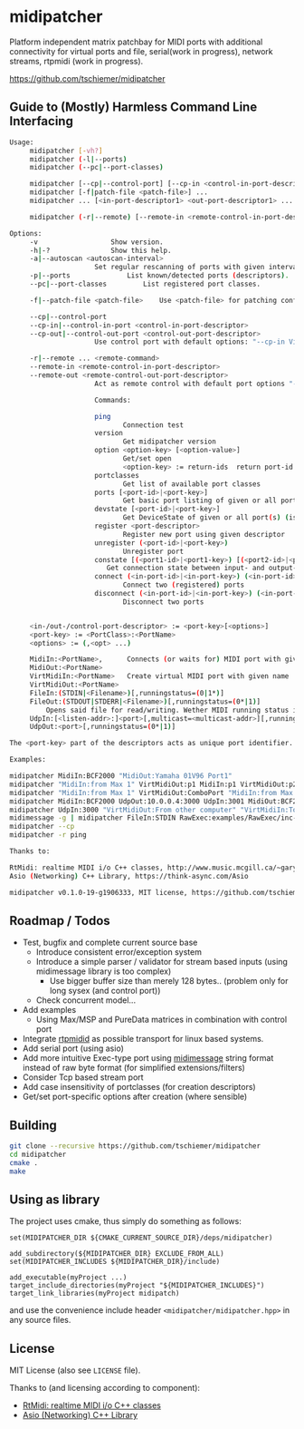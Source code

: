 # midipatcher
Platform independent matrix patchbay for MIDI ports with additional connectivity for virtual ports and file, serial(work in progress), network streams, rtpmidi (work in progress).

https://github.com/tschiemer/midipatcher

## Guide to (Mostly) Harmless Command Line Interfacing

```bash
Usage:
	 midipatcher [-vh?]
	 midipatcher (-l|--ports)
	 midipatcher (--pc|--port-classes)

	 midipatcher [--cp|--control-port] [--cp-in <control-in-port-descriptor>] [--cp-out <control-out-port-descriptor>] ...
	 midipatcher [-f|patch-file <patch-file>] ...
	 midipatcher ... [<in-port-descriptor1> <out-port-descriptor1> ... ]

	 midipatcher (-r|--remote) [--remote-in <remote-control-in-port-descriptor>] [--remote-out <remote-control-out-port-descriptor>] <remote-command...>

Options:
	 -v 				 Show version.
	 -h|-? 				 Show this help.
	 -a|--autoscan <autoscan-interval>
					 Set regular rescanning of ports with given interval in millisec (default 1000; 0 = off).
	 -p|--ports 			 List known/detected ports (descriptors).
	 --pc|--port-classes 		 List registered port classes.

	 -f|--patch-file <patch-file> 	 Use <patch-file> for patching configuration

	 --cp|--control-port
	 --cp-in|--control-in-port <control-in-port-descriptor>
	 --cp-out|--control-out-port <control-out-port-descriptor>
					 Use control port with default options: "--cp-in VirtMidiIn:MidiPatcher-Control --cp-out VirtMidiOut:MidiPatcher-Control".

	 -r|--remote ... <remote-command>
	 --remote-in <remote-control-in-port-descriptor>
	 --remote-out <remote-control-out-port-descriptor>
					 Act as remote control with default port options "--remote-in MidiOut:MidiPatcher-Control --remote-out MidiIn:MidiPatcher-Control".

					 Commands:

					 ping
					 		Connection test
					 version
					 		Get midipatcher version
					 option <option-key> [<option-value>]
					 		Get/set open
							<option-key> := return-ids 	return port-id instead of port-key
					 portclasses
					 		Get list of available port classes
					 ports [<port-id>|<port-key>]
					 		Get basic port listing of given or all port(s); response contains port-id and port-key
					 devstate [<port-id>|<port-key>]
					 		Get DeviceState of given or all port(s) (is device connected/enabled or not?)
					 register <port-descriptor>
					 		Register new port using given descriptor
					 unregister (<port-id>|<port-key>)
					 		Unregister port
					 constate [(<port1-id>|<port1-key>) [(<port2-id>|<port2-key>)]]
					    Get connection state between input- and output-port; either query specific connection, or list connections of specific/all input ports
					 connect (<in-port-id>|<in-port-key>) (<in-port-id>|<out-port-key>)
					 		Connect two (registered) ports
					 disconnect (<in-port-id>|<in-port-key>) (<in-port-id>|<out-port-key>)
					 		Disconnect two ports


	 <in-/out-/control-port-descriptor> := <port-key>[<options>]
	 <port-key> := <PortClass>:<PortName>
	 <options> := (,<opt> ...)

	 MidiIn:<PortName>, 	 Connects (or waits for) MIDI port with given name
	 MidiOut:<PortName>
	 VirtMidiIn:<PortName> 	 Create virtual MIDI port with given name
	 VirtMidiOut:<PortName>
	 FileIn:(STDIN|<Filename>)[,runningstatus=(0|1*)]
	 FileOut:(STDOUT|STDERR|<Filename>)[,runningstatus=(0*|1)]
		 Opens said file for read/writing. Wether MIDI running status is enabled can be set (* = default)
	 UdpIn:[<listen-addr>:]<port>[,multicast=<multicast-addr>][,runningstatus=(0|1*)]
	 UdpOut:<port>[,runningstatus=(0*|1)]

The <port-key> part of the descriptors acts as unique port identifier.

Examples:

midipatcher MidiIn:BCF2000 "MidiOut:Yamaha 01V96 Port1"
midipatcher "MidiIn:from Max 1" VirtMidiOut:p1 MidiIn:p1 VirtMidiOut:p2 MidiIn:p2 "MidiOut:to Max 1"
midipatcher "MidiIn:from Max 1" VirtMidiOut:ComboPort "MidiIn:from Max 2" VirtMidiOut:ComboPort
midipatcher MidiIn:BCF2000 UdpOut:10.0.0.4:3000 UdpIn:3001 MidiOut:BCF2000
midipatcher UdpIn:3000 "VirtMidiOut:From other computer" "VirtMidiIn:To other computer" UdpOut:10.0.0.2:3001
midimessage -g | midipatcher FileIn:STDIN RawExec:examples/RawExec/inc-channel RawExec:examples/RawExec/inc-channel FileOut:STDOUT | midimessage -p
midipatcher --cp
midipatcher -r ping

Thanks to:

RtMidi: realtime MIDI i/o C++ classes, http://www.music.mcgill.ca/~gary/rtmidi
Asio (Networking) C++ Library, https://think-async.com/Asio

midipatcher v0.1.0-19-g1906333, MIT license, https://github.com/tschiemer/midipatcher
```

## Roadmap / Todos

- Test, bugfix and complete current source base
	- Introduce consistent error/exception system
	- Introduce a simple parser / validator for stream based inputs (using midimessage library is too complex)
		- Use bigger buffer size than merely 128 bytes.. (problem only for long sysex (and control port))
	- Check concurrent model...
- Add examples
	- Using Max/MSP and PureData matrices in combination with control port
- Integrate [rtpmidid](https://github.com/davidmoreno/rtpmidid) as possible transport for linux based systems.
- Add serial port (using asio)
- Add more intuitive Exec-type port using [midimessage](https://github.com/tschiemer/midimessage) string format instead of raw byte format (for simplified extensions/filters)
- Consider Tcp based stream port
- Add case insensitivity of portclasses (for creation descriptors)
- Get/set port-specific options after creation (where sensible)


## Building

```bash
git clone --recursive https://github.com/tschiemer/midipatcher
cd midipatcher
cmake .
make

```

## Using as library

The project uses cmake, thus simply do something as follows:

```
set(MIDIPATCHER_DIR ${CMAKE_CURRENT_SOURCE_DIR}/deps/midipatcher)

add_subdirectory(${MIDIPATCHER_DIR} EXCLUDE_FROM_ALL)
set(MIDIPATCHER_INCLUDES ${MIDIPATCHER_DIR}/include)

add_executable(myProject ...)
target_include_directories(myProject "${MIDIPATCHER_INCLUDES}")
target_link_libraries(myProject midipatch)
```

and use the convenience include header `<midipatcher/midipatcher.hpp>` in any source files.

## License

MIT License (also see `LICENSE` file).

Thanks to (and licensing according to component):

- [RtMidi: realtime MIDI i/o C++ classes](http://www.music.mcgill.ca/~gary/rtmidi)
- [Asio (Networking) C++ Library](https://think-async.com/Asio)
